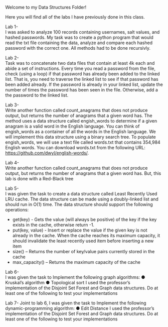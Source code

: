 Welcome to my Data Structures Folder! 

Here you will find all of the labs I have previously done in this class.

Lab 1-  
I was asked to analyze 100 records containing usernames, salt values, and hashed passwords. My task was to create a python     program that would read the txt file containing the data, analyze and compare each hashed password with the correct one. All methods had to be done recursivly.

Lab 2-  
Task was to concatenate two data files that contain at least 4k each and abide a set of instructions. Every time you read a password from the file, check (using a loop) if that password has already been added to the linked list. That is, you need to traverse the linked list to see if that password has been added already. If the password is already in your linked list, update the number of times the password has been seen in the file. Otherwise, add a the password to the linked list.

Lab 3-  
Write another function called count_anagrams that does not produce output, but returns the number of anagrams that a given word has. The method uses a data structure called engish_words to determine if a given anagram is a valid word in the English language. You can think of engish_words as a container of all the words in the English language. We will implement this data structure using a binary search tree. To populate engish_words, we will use a text file called words.txt that contains 354,984 English words. You can download words.txt from the following URL: https://github.com/dwyl/english-words/. 

Lab 4-  
Write another function called count_anagrams that does not produce output, but returns the number of anagrams that a given word has. But, this lab is done with a Red-Black tree

Lab 5-  
I was given the task to create a data structure called Least Recently Used LRU cache. The data structure can be made using a doubly-linked list and should run in O(1) time. The data structure should support the following operations:

-	get(key) - Gets the value (will always be positive) of the key if the key exists in the cache, otherwise return -1.
-	put(key, value) - Insert or replace the value if the given key is not already in the cache. When the cache reaches its maximum capacity, it should invalidate the least recently used item before inserting a new item
-	size() – Returns the number of key/value pairs currently stored in the cache
-	max_capacity() – Returns the maximum capacity of the cache


Lab 6-  
I was given the task to Implement the following graph algorithms:
●	Kruskal’s algorithm
●	Topological sort
I used the professor’s implementation of the Disjoint Set Forest and Graph data structures. Do at least one of the following to test your implementations


Lab 7- 
Joint to lab 6, I was given the task to Implement the following dynamic-programming algorithm:
●	Edit Distance
I used the professor’s implementation of the Disjoint Set Forest and Graph data structures. Do at least one of the following to test your implementations



